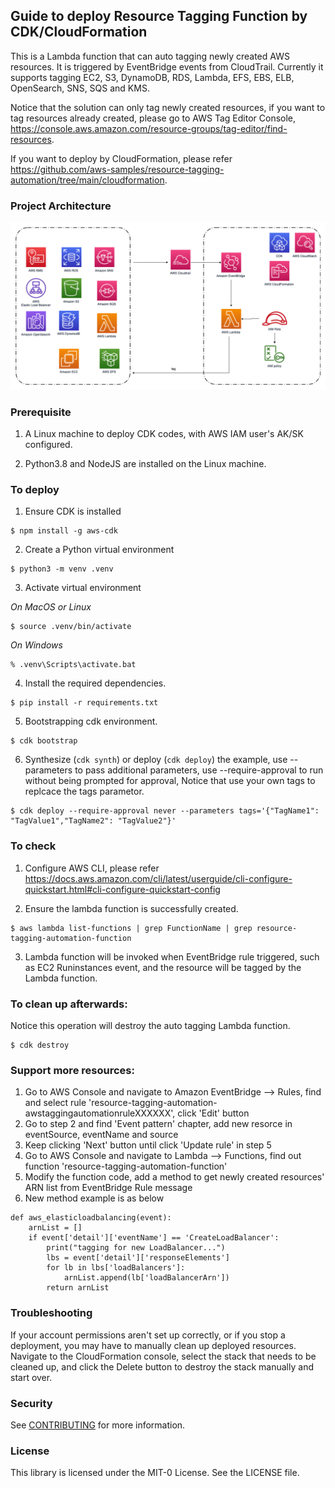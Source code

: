 ## Guide to deploy Resource Tagging Function by CDK/CloudFormation
This is a Lambda function that can auto tagging newly created AWS resources. It is triggered by EventBridge events from CloudTrail. Currently it supports tagging EC2, S3, DynamoDB, RDS, Lambda, EFS, EBS, ELB, OpenSearch, SNS, SQS and KMS.

Notice that the solution can only tag newly created resources, if you want to tag resources already created, please go to AWS Tag Editor Console, https://console.aws.amazon.com/resource-groups/tag-editor/find-resources.

If you want to deploy by CloudFormation, please refer https://github.com/aws-samples/resource-tagging-automation/tree/main/cloudformation.


### Project Architecture
![ProjectArchitecture](docs/architecture.png)


### Prerequisite
1. A Linux machine to deploy CDK codes, with AWS IAM user's AK/SK configured.

2. Python3.8 and NodeJS are installed on the Linux machine.


### To deploy
1. Ensure CDK is installed
```
$ npm install -g aws-cdk
```

2. Create a Python virtual environment
```
$ python3 -m venv .venv
```

3. Activate virtual environment

_On MacOS or Linux_
```
$ source .venv/bin/activate
```

_On Windows_
```
% .venv\Scripts\activate.bat
```

4. Install the required dependencies.

```
$ pip install -r requirements.txt
```

5. Bootstrapping cdk environment.

```
$ cdk bootstrap
```

6. Synthesize (`cdk synth`) or deploy (`cdk deploy`) the example, use --parameters to pass additional parameters, use --require-approval to run without being prompted for approval, Notice that use your own tags to replcace the tags parametor.

```
$ cdk deploy --require-approval never --parameters tags='{"TagName1": "TagValue1","TagName2": "TagValue2"}'
```


### To check
1. Configure AWS CLI, please refer https://docs.aws.amazon.com/cli/latest/userguide/cli-configure-quickstart.html#cli-configure-quickstart-config

2. Ensure the lambda function is successfully created.

```
$ aws lambda list-functions | grep FunctionName | grep resource-tagging-automation-function
```

3. Lambda function will be invoked when EventBridge rule triggered, such as EC2 Runinstances event, and the resource will be tagged by the Lambda function.


### To clean up afterwards:
Notice this operation will destroy the auto tagging Lambda function.

```
$ cdk destroy
```

### Support more resources:
1. Go to AWS Console and navigate to Amazon EventBridge --> Rules, find and select rule 'resource-tagging-automation-awstaggingautomationruleXXXXXX', click 'Edit' button
2. Go to step 2 and find 'Event pattern' chapter, add new resorce in eventSource, eventName and source
3. Keep clicking 'Next' button until click 'Update rule' in step 5
4. Go to AWS Console and navigate to Lambda --> Functions, find out function 'resource-tagging-automation-function'
5. Modify the function code, add a method to get newly created resources' ARN list from EventBridge Rule message
6. New method example is as below
```
def aws_elasticloadbalancing(event):
    arnList = []
    if event['detail']['eventName'] == 'CreateLoadBalancer':
        print("tagging for new LoadBalancer...")
        lbs = event['detail']['responseElements']
        for lb in lbs['loadBalancers']:
            arnList.append(lb['loadBalancerArn'])
        return arnList
```

### Troubleshooting
If your account permissions aren't set up correctly, or if you stop a deployment, you may have to manually clean up deployed resources. Navigate to the CloudFormation console, select the stack that needs to be cleaned up, and click the Delete button to destroy the stack manually and start over.


### Security
See [CONTRIBUTING](CONTRIBUTING.md#security-issue-notifications) for more information.


### License
This library is licensed under the MIT-0 License. See the LICENSE file.
